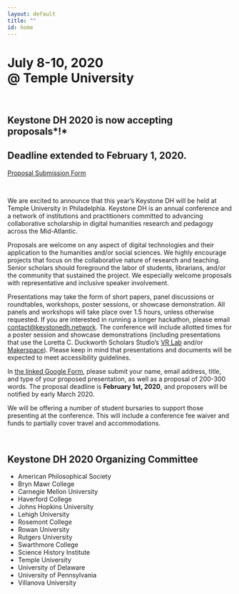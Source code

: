 ```yaml
---
layout: default
title: ""
id: home
---
```


# July 8-10, 2020<br/>@ Temple University

<!-- <div class="site-nav">{% include navigation.html %}</div> -->
<br/>

## Keystone DH 2020 is now accepting proposals*!*  
## Deadline extended to February 1, 2020.

<a class="button button-dark-blue" href="https://docs.google.com/forms/d/e/1FAIpQLSfyIe3KUDXoXSUe_bF3CZ2fuOB0LAP6jPkXWyo0DsvKgsNcHQ/viewform" target="_blank">Proposal Submission Form</a>

<br/>

We are excited to announce that this year’s Keystone DH will be held at Temple University in Philadelphia. Keystone DH is an annual conference and a network of institutions and practitioners committed to advancing collaborative scholarship in digital humanities research and pedagogy across the Mid-Atlantic.

Proposals are welcome on any aspect of digital technologies and their application to the humanities and/or social sciences. We highly encourage projects that focus on the collaborative nature of research and teaching. Senior scholars should foreground the labor of students, librarians, and/or the community that sustained the project. We especially welcome proposals with representative and inclusive speaker involvement.

Presentations may take the form of short papers, panel discussions or roundtables, workshops, poster sessions, or showcase demonstration. All panels and workshops will take place over 1.5 hours, unless otherwise requested. If you are interested in running a longer hackathon, please email contact@keystonedh.network. The conference will include allotted times for a poster session and showcase demonstrations (including presentations that use the Loretta C. Duckworth Scholars Studio’s [VR Lab](https://library.temple.edu/spaces/34) and/or [Makerspace](https://library.temple.edu/spaces/28)). Please keep in mind that presentations and documents will be expected to meet accessibility guidelines. 

In [the linked Google Form](https://docs.google.com/forms/d/e/1FAIpQLSfyIe3KUDXoXSUe_bF3CZ2fuOB0LAP6jPkXWyo0DsvKgsNcHQ/viewform), please submit your name, email address, title, and type of your proposed presentation, as well as a proposal of 200-300 words. The proposal deadline is **February 1st, 2020**, and proposers will be notified by early March 2020.

We will be offering a number of student bursaries to support those presenting at the conference. This will include a conference fee waiver and funds to partially cover travel and accommodations. 

<br/>

## Keystone DH 2020 Organizing Committee

- American Philosophical Society
- Bryn Mawr College
- Carnegie Mellon University
- Haverford College
- Johns Hopkins University
- Lehigh University
- Rosemont College
- Rowan University
- Rutgers University
- Swarthmore College
- Science History Institute 
- Temple University
- University of Delaware
- University of Pennsylvania
- Villanova University
